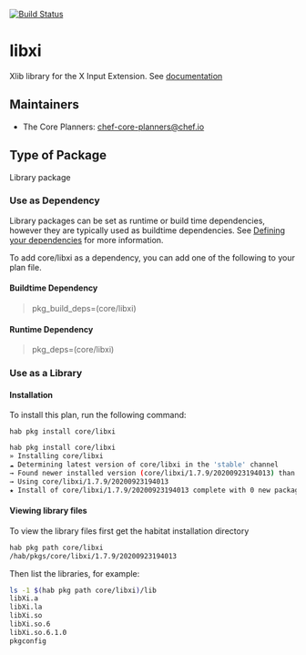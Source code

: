 [![Build Status](https://dev.azure.com/chefcorp-partnerengineering/Chef%20Base%20Plans/_apis/build/status/chef-base-plans.libxi?branchName=master)](https://dev.azure.com/chefcorp-partnerengineering/Chef%20Base%20Plans/_build/latest?definitionId=267&branchName=master)

# libxi

Xlib library for the X Input Extension.  See [documentation](https://gitlab.freedesktop.org/xorg/lib/libxi)

## Maintainers

* The Core Planners: <chef-core-planners@chef.io>

## Type of Package

Library package

### Use as Dependency

Library packages can be set as runtime or build time dependencies, however they are typically used as buildtime dependencies. See [Defining your dependencies](https://www.habitat.sh/docs/developing-packages/developing-packages/#sts=Define%20Your%20Dependencies) for more information.

To add core/libxi as a dependency, you can add one of the following to your plan file.

#### Buildtime Dependency

> pkg_build_deps=(core/libxi)

#### Runtime Dependency

> pkg_deps=(core/libxi)

### Use as a Library

#### Installation

To install this plan, run the following command:

``hab pkg install core/libxi``

```bash
hab pkg install core/libxi
» Installing core/libxi
☁ Determining latest version of core/libxi in the 'stable' channel
→ Found newer installed version (core/libxi/1.7.9/20200923194013) than remote version (core/libxi/1.7.9/20200404225735)
→ Using core/libxi/1.7.9/20200923194013
★ Install of core/libxi/1.7.9/20200923194013 complete with 0 new packages installed.
```

#### Viewing library files

To view the library files first get the habitat installation directory

```bash
hab pkg path core/libxi
/hab/pkgs/core/libxi/1.7.9/20200923194013
```

Then list the libraries, for example:

```bash
ls -1 $(hab pkg path core/libxi)/lib
libXi.a
libXi.la
libXi.so
libXi.so.6
libXi.so.6.1.0
pkgconfig
```
